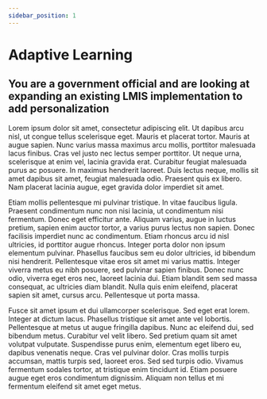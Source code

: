 ```yaml
---
sidebar_position: 1
---
```


# Adaptive Learning

## You are a government official and are looking at expanding an existing LMIS implementation to add personalization

Lorem ipsum dolor sit amet, consectetur adipiscing elit. Ut dapibus arcu nisl, ut congue tellus scelerisque eget. Mauris et placerat tortor. Mauris at augue sapien. Nunc varius massa maximus arcu mollis, porttitor malesuada lacus finibus. Cras vel justo nec lectus semper porttitor. Ut neque urna, scelerisque at enim vel, lacinia gravida erat. Curabitur feugiat malesuada purus ac posuere. In maximus hendrerit laoreet. Duis lectus neque, mollis sit amet dapibus sit amet, feugiat malesuada odio. Praesent quis ex libero. Nam placerat lacinia augue, eget gravida dolor imperdiet sit amet.

Etiam mollis pellentesque mi pulvinar tristique. In vitae faucibus ligula. Praesent condimentum nunc non nisi lacinia, ut condimentum nisi fermentum. Donec eget efficitur ante. Aliquam varius, augue in luctus pretium, sapien enim auctor tortor, a varius purus lectus non sapien. Donec facilisis imperdiet nunc ac condimentum. Etiam rhoncus arcu id nisl ultricies, id porttitor augue rhoncus. Integer porta dolor non ipsum elementum pulvinar. Phasellus faucibus sem eu dolor ultricies, id bibendum nisi hendrerit. Pellentesque vitae eros sit amet mi varius mattis. Integer viverra metus eu nibh posuere, sed pulvinar sapien finibus. Donec nunc odio, viverra eget eros nec, laoreet lacinia dui. Etiam blandit sem sed massa consequat, ac ultricies diam blandit. Nulla quis enim eleifend, placerat sapien sit amet, cursus arcu. Pellentesque ut porta massa.

Fusce sit amet ipsum et dui ullamcorper scelerisque. Sed eget erat lorem. Integer at dictum lacus. Phasellus tristique sit amet ante vel lobortis. Pellentesque at metus ut augue fringilla dapibus. Nunc ac eleifend dui, sed bibendum metus. Curabitur vel velit libero. Sed pretium quam sit amet volutpat vulputate. Suspendisse purus enim, elementum eget libero eu, dapibus venenatis neque. Cras vel pulvinar dolor. Cras mollis turpis accumsan, mattis turpis sed, laoreet eros. Sed sed turpis odio. Vivamus fermentum sodales tortor, at tristique enim tincidunt id. Etiam posuere augue eget eros condimentum dignissim. Aliquam non tellus et mi fermentum eleifend sit amet eget metus.
